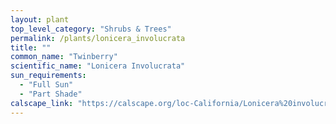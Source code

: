 ```yaml
---
layout: plant                                                              
top_level_category: "Shrubs & Trees"
permalink: /plants/lonicera_involucrata
title: ""
common_name: "Twinberry"
scientific_name: "Lonicera Involucrata"
sun_requirements:
  - "Full Sun"
  - "Part Shade"
calscape_link: "https://calscape.org/loc-California/Lonicera%20involucrata(%20)"
---
```


